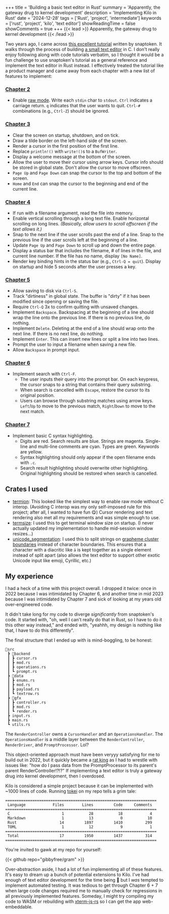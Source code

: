 +++
title = 'Building a basic text editor in Rust'
summary = 'Apparently, the gateway drug to kernel development'
description = 'Implementing Kilo in Rust'
date = '2024-12-28'
tags = ['Rust', 'project', 'intermediate']
keywords = ['rust', 'project', 'kilo', 'text editor']
showReadingTime = false
showComments = true
+++
{{< lead >}}
Apparently, the gateway drug to kernel development
{{< /lead >}}

Two years ago, I came across [this excellent tutorial](https://viewsourcecode.org/snaptoken/kilo/) written by snaptoken. 
It walks through the process of building [a small text editor](https://antirez.com/news/108) in C. 
I don't really enjoy following along with code tutorials verbatim, so I thought it would be a fun challenge to use snaptoken's tutorial as a general reference and implement the text editor in Rust instead. 
I effectively treated the tutorial like a product manager and came away from each chapter with a new list of features to implement:

### [Chapter 2](https://viewsourcecode.org/snaptoken/kilo/02.enteringRawMode.html)
- Enable [raw mode](https://en.wikipedia.org/wiki/Terminal_mode). 
Write each `stdin` char to `stdout`. 
`Ctrl` indicates a carriage return. 
`q` indicates that the user wants to quit. 
`Ctrl-#` combinations (e.g., `Ctrl-Z`) should be ignored.

### [Chapter 3](https://viewsourcecode.org/snaptoken/kilo/03.rawInputAndOutput.html)
- Clear the screen on startup, shutdown, and on tick. 
- Draw a tilde border on the left-hand side of the screen. 
- Render a cursor in the first position of the first line.
- Replace `println!()` with `write!()`s to a `BufWriter`.
- Display a welcome message at the bottom of the screen.
- Allow the user to move their cursor using arrow keys. 
Cursor info should be stored in global state. 
Don't allow the cursor to move offscreen.
- `Page Up` and `Page Down` can snap the cursor to the top and bottom of the screen.
- `Home` and `End` can snap the cursor to the beginning and end of the current line.

### [Chapter 4](https://viewsourcecode.org/snaptoken/kilo/04.aTextViewer.html)
- If run with a filename argument, read the file into memory.
- Enable vertical scrolling through a long text file. 
Enable horizontal scrolling on long lines. 
*(Basically, allow users to scroll offscreen if the text allows it.)*
- Snap to the next line if the user scrolls past the end of a line. 
Snap to the previous line if the user scrolls left at the beginning of a line.
- Update `Page Up` and `Page Down` to scroll up and down the entire page.
- Display a status bar that includes the filename, # of lines in the file, and current line number. 
If the file has no name, display `[No Name]`.
- Render key binding hints in the status bar (e.g., `Ctrl-Q = quit`). 
Display on startup and hide 5 seconds after the user presses a key.

### [Chapter 5](https://viewsourcecode.org/snaptoken/kilo/05.aTextEditor.html)
- Allow saving to disk via `Ctrl-S`.
- Track "dirtiness" in global state. 
The buffer is "dirty" if it has been modified since opening or saving the file. 
- Require `Ctrl-Q` 3x to confirm quitting with unsaved changes.
- Implement `Backspace`. 
Backspacing at the beginning of a line should wrap the line onto the previous line. 
If there is no previous line, do nothing.
- Implement `Delete`.
Deleting at the end of a line should wrap onto the next line.
If there is no next line, do nothing.
- Implement `Enter`. 
This can insert new lines or split a line into two lines.
- Prompt the user to input a filename when saving a new file.
- Allow `Backspace` in prompt input.

### [Chapter 6](https://viewsourcecode.org/snaptoken/kilo/06.search.html)
- Implement search with `Ctrl-F`.
	- The user inputs their query into the prompt bar. 
    On each keypress, the cursor snaps to a string that contains their query substring.
	- When search is cancelled with `Escape`, restore the cursor to its original position.
	- Users can browse through substring matches using arrow keys. 
    `Left`/`Up` to move to the previous match, `Right`/`Down` to move to the next match.

### [Chapter 7](https://viewsourcecode.org/snaptoken/kilo/07.syntaxHighlighting.html)
- Implement basic C syntax highlighting.
	- Digits are red. 
    Search results are blue. 
    Strings are magenta. 
    Single-line and multi-line comments are cyan. 
    Types are green. 
    Keywords are yellow. 
	- Syntax highlighting should only appear if the open filename ends with `.c`.
	- Search result highlighting should overwrite other highlighting. 
    Original highlighting should be restored when search is cancelled.

## Crates I used
- [termion]((https://docs.rs/termion/latest/termion/)): This looked like the simplest way to enable raw mode without C interop. (Avoiding C interop was my only self-imposed rule for this project; after all, I wanted to have fun :yum:) Cursor rendering and text rendering also met all my requirements and was simple enough to use.
- [termsize]((https://docs.rs/termsize/latest/termsize/)): I used this to get terminal window size on startup. (I never actually updated my implementation to handle mid-session window resizes...)
- [unicode_segmentation]((https://unicode-rs.github.io/unicode-segmentation/unicode_segmentation/index.html)): I used this to split strings on [grapheme cluster boundaries](https://www.unicode.org/reports/tr29/#Grapheme_Cluster_Boundaries) instead of character boundaries. 
This ensures that a character with a diacritic like `ä` is kept together as a single element instead of split apart (also allows the text editor to support other exotic Unicode input like emoji, Cyrillic, etc.)

## My experience

I had a heck of a time with this project overall. 
I dropped it twice: once in 2022 because I was intimidated by Chapter 6, and another time in mid 2023 because I was intimidated by Chapter 7 and sick of looking at my years old over-engineered code. 

It didn't take long for my code to diverge *significantly* from snaptoken's code. 
It started with, "oh, well I can't really do that in Rust, so I have to do it this other way instead," and ended with, "yeahhh, my design is nothing like that, I have to do this differently". 

The final structure that I ended up with is mind-boggling, to be honest:

```
📂src
 ┣ 📂backend
 ┃ ┣ cursor.rs
 ┃ ┣ mod.rs
 ┃ ┣ operations.rs
 ┃ ┗ prompt.rs
 ┣ 📂data
 ┃ ┣ enums.rs
 ┃ ┣ mod.rs
 ┃ ┣ payload.rs
 ┃ ┗ textrow.rs
 ┣ 📂gfx
 ┃ ┣ controller.rs
 ┃ ┣ mod.rs
 ┃ ┗ render.rs
 ┣ input.rs
 ┣ main.rs
 ┗ utils.rs
 ```

The `RenderController` owns a `CursorHandler` and an `OperationsHandler`. 
The `OperationsHandler` is a middle layer between the `RenderController`, `RenderDriver`, and `PromptProcessor`. Lol? 

This object-oriented approach must have been veryyy satisfying for me to build out in 2022, but it quickly became a [rat king](https://en.wikipedia.org/wiki/Rat_king) as I had to wrestle with issues like: "how do I pass data from the PromptProcessor to its parent's parent RenderController!?!?" 
If implementing a text editor is truly a gateway drug into kernel development, then I overdosed.

Kilo is considered a simple project because it can be implemented with ~1000 lines of code. 
Running [tokei](https://github.com/XAMPPRocky/tokei) on my repo tells a grim tale:

```
===================================================================
 Language            Files        Lines         Code     Comments
===================================================================
 C                       1           28           18            4
 Markdown                1           13            0           10
 Rust                   14         1897         1410          299
 TOML                    1           12            9            1
===================================================================
 Total                  17         1950         1437          314
===================================================================
```

You're invited to gawk at my repo for yourself:

{{< github repo="gibbyfree/gram" >}}

Over-abstraction aside, I had a lot of fun implementing all of these features. 
It's easy to dream up a bunch of potential extensions to Kilo. 
I've had enough of text editor development for the time being :slightly_smiling_face: but I *was* tempted to implement automated testing.
It was tedious to get through Chapter 6 + 7 when large code changes required me to manually check for regressions in all previously implemented features. 
Someday, I might try compiling my code to WASM or rebuilding with [xterm-js-rs](https://github.com/segeljakt/xterm-js-rs) so I can get the app web-embeddable. 